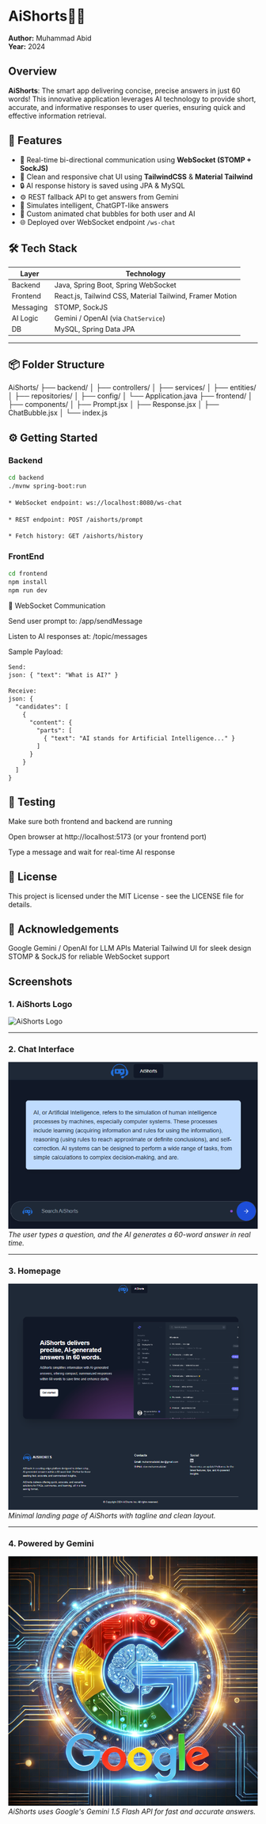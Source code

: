 # AiShorts🤖✨

**Author:** Muhammad Abid  
**Year:** 2024  

## Overview

**AiShorts**: The smart app delivering concise, precise answers in just 60 words! This innovative application leverages AI technology to provide short, accurate, and informative responses to user queries, ensuring quick and effective information retrieval.

## 🚀 Features

- 🔄 Real-time bi-directional communication using **WebSocket (STOMP + SockJS)**
- 🎨 Clean and responsive chat UI using **TailwindCSS** & **Material Tailwind**
- 🔒 AI response history is saved using JPA & MySQL
- ⚙️ REST fallback API to get answers from Gemini
- 🧠 Simulates intelligent, ChatGPT-like answers
- 📜 Custom animated chat bubbles for both user and AI
- 🌐 Deployed over WebSocket endpoint `/ws-chat`


## 🛠️ Tech Stack

| Layer       | Technology                  |
|------------|-----------------------------|
| Backend     | Java, Spring Boot, Spring WebSocket |
| Frontend    | React.js, Tailwind CSS, Material Tailwind, Framer Motion |
| Messaging   | STOMP, SockJS               |
| AI Logic    | Gemini / OpenAI (via `ChatService`) |
| DB          | MySQL, Spring Data JPA      |

---

## 📦 Folder Structure

AiShorts/
├── backend/
│ ├── controllers/
│ ├── services/
│ ├── entities/
│ ├── repositories/
│ ├── config/
│ └── Application.java
├── frontend/
│ ├── components/
│ ├── Prompt.jsx
│ ├── Response.jsx
│ ├── ChatBubble.jsx
│ └── index.js


## ⚙️ Getting Started

### Backend

```bash
cd backend
./mvnw spring-boot:run

* WebSocket endpoint: ws://localhost:8080/ws-chat

* REST endpoint: POST /aishorts/prompt

* Fetch history: GET /aishorts/history
```

### FrontEnd

```bash
cd frontend
npm install
npm run dev
```

📡 WebSocket Communication

Send user prompt to:
/app/sendMessage

Listen to AI responses at:
/topic/messages

Sample Payload:
```
Send:
json: { "text": "What is AI?" }

Receive:
json: {
  "candidates": [
    {
      "content": {
        "parts": [
          { "text": "AI stands for Artificial Intelligence..." }
        ]
      }
    }
  ]
}
```

## 🧪 Testing
Make sure both frontend and backend are running

Open browser at http://localhost:5173 (or your frontend port)

Type a message and wait for real-time AI response

## 📖 License
This project is licensed under the MIT License - see the LICENSE file for details.

## 🙌 Acknowledgements
Google Gemini / OpenAI for LLM APIs
Material Tailwind UI for sleek design
STOMP & SockJS for reliable WebSocket support

## Screenshots

### 1. AiShorts Logo
![AiShorts Logo](./aishorts-frontend/public/images/aishorts-logo)

---

### 2. Chat Interface
![AiShorts Chat Interface](./aishorts-frontend/public/images/aishorts-web.png)
*The user types a question, and the AI generates a 60-word answer in real time.*

---

### 3. Homepage
![AiShorts Homepage](./aishorts-frontend/public/images/website-img.png)
*Minimal landing page of AiShorts with tagline and clean layout.*

---

### 4. Powered by Gemini
![Google Gemini API Logo](./aishorts-frontend/public/images/google-logo.png)
*AiShorts uses Google's Gemini 1.5 Flash API for fast and accurate answers.*
